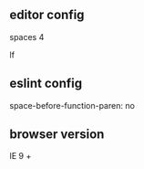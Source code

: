 ## editor config

spaces 4

lf

## eslint config

space-before-function-paren: no

## browser version

IE 9 +
